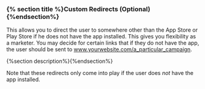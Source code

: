 
### {% section title %}Custom Redirects (Optional){%endsection%}

This allows you to direct the user to somewhere other than the App Store or Play Store if he does not have the app installed. This gives you flexibility as a marketer. You may decide for certain links that if they do not have the app, the user should be sent to www.yourwebsite.com/a_particular_campaign.

{%section description%}{%endsection%}

Note that these redirects only come into play if the user does *not* have the app installed.
